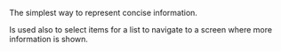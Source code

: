 The simplest way to represent concise information. 

Is used also to select items for a list to navigate to a screen where more information is shown.